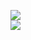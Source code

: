 [![](https://img.shields.io/badge/Made%20With-Github%20Spray-lightgrey.svg?style=for-the-badge&logo=github)](https://github.com/Annihil/github-spray#30531)  
[![](https://i.imgur.com/2DrTn0Z.gif)](https://github.com/Annihil/github-spray)